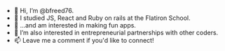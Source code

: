 - 👋 Hi, I’m @bfreed76.
- 👀 I studied JS, React and Ruby on rails at the Flatiron School.
- 🤟 ...and am interested in making fun apps.
- 🌱 I’m also interested in entrepreneurial partnerships with other coders.
- 📫 Leave me a comment if you'd like to connect!
